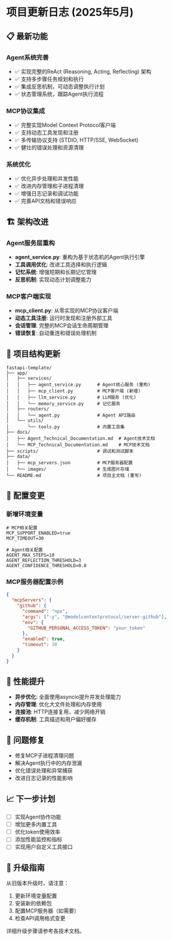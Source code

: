 # 项目更新日志 (2025年5月)

## 📋 最新功能

### Agent系统完善
- ✅ 实现完整的ReAct (Reasoning, Acting, Reflecting) 架构
- ✅ 支持多步骤任务规划和执行
- ✅ 集成反思机制，可动态调整执行计划
- ✅ 状态管理系统，跟踪Agent执行流程

### MCP协议集成
- ✅ 完整实现Model Context Protocol客户端
- ✅ 支持动态工具发现和注册
- ✅ 多传输协议支持 (STDIO, HTTP/SSE, WebSocket)
- ✅ 健壮的错误处理和资源清理

### 系统优化
- ✅ 优化异步处理和并发性能
- ✅ 改进内存管理和子进程清理
- ✅ 增强日志记录和调试功能
- ✅ 完善API文档和错误响应

## 🏗️ 架构改进

### Agent服务层重构
- **agent_service.py**: 重构为基于状态机的Agent执行引擎
- **工具调用优化**: 改进工具选择和执行逻辑
- **记忆系统**: 增强短期和长期记忆管理
- **反思机制**: 实现动态计划调整能力

### MCP客户端实现
- **mcp_client.py**: 从零实现的MCP协议客户端
- **动态工具注册**: 运行时发现和注册外部工具
- **会话管理**: 完整的MCP会话生命周期管理
- **错误恢复**: 自动重连和错误处理机制

## 📁 项目结构更新

```
fastapi-template/
├── app/
│   ├── services/
│   │   ├── agent_service.py      # Agent核心服务 (重构)
│   │   ├── mcp_client.py         # MCP客户端 (新增)
│   │   ├── llm_service.py        # LLM服务 (优化)
│   │   └── memory_service.py     # 记忆服务
│   ├── routers/
│   │   └── agent.py              # Agent API路由
│   └── utils/
│       └── tools.py              # 内置工具集
├── docs/
│   ├── Agent_Technical_Documentation.md  # Agent技术文档
│   └── MCP_Technical_Documentation.md    # MCP技术文档
├── scripts/                      # 调试和测试脚本
├── data/
│   ├── mcp_servers.json          # MCP服务器配置
│   └── images/                   # 生成图片存储
└── README.md                     # 项目主文档 (重写)
```

## 🔧 配置变更

### 新增环境变量
```env
# MCP相关配置
MCP_SUPPORT_ENABLED=true
MCP_TIMEOUT=30

# Agent相关配置
AGENT_MAX_STEPS=10
AGENT_REFLECTION_THRESHOLD=3
AGENT_CONFIDENCE_THRESHOLD=0.8
```

### MCP服务器配置示例
```json
{
  "mcpServers": {
    "github": {
      "command": "npx",
      "args": ["-y", "@modelcontextprotocol/server-github"],
      "env": {
        "GITHUB_PERSONAL_ACCESS_TOKEN": "your_token"
      },
      "enabled": true,
      "timeout": 30
    }
  }
}
```

## 🚀 性能提升

- **异步优化**: 全面使用asyncio提升并发处理能力
- **内存管理**: 优化大文件处理和内存使用
- **连接池**: HTTP连接复用，减少网络开销
- **缓存机制**: 工具描述和用户偏好缓存

## 🐛 问题修复

- 修复MCP子进程清理问题
- 解决Agent执行中的内存泄漏
- 优化错误处理和异常捕获
- 改进日志记录的性能影响

## 📈 下一步计划

- [ ] 实现Agent协作功能
- [ ] 增加更多内置工具
- [ ] 优化token使用效率
- [ ] 添加性能监控和指标
- [ ] 实现用户自定义工具接口

## 🔄 升级指南

从旧版本升级时，请注意：

1. 更新环境变量配置
2. 安装新的依赖包
3. 配置MCP服务器（如需要）
4. 检查API调用格式变更

详细升级步骤请参考各技术文档。
